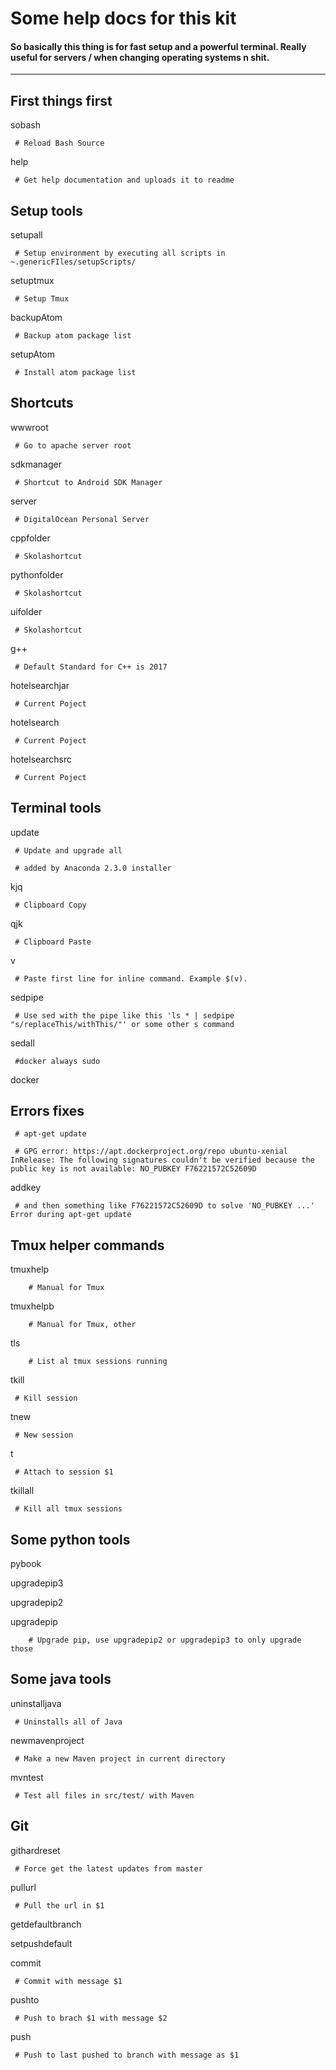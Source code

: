  # Some help docs for this kit

#### So basically this thing is for fast setup and a powerful terminal. Really useful for servers / when changing operating systems n shit.

---
 ## First things first

  sobash

     # Reload Bash Source

  help

     # Get help documentation and uploads it to readme




 ## Setup tools

  setupall

     # Setup environment by executing all scripts in ~.genericFIles/setupScripts/

  setuptmux

     # Setup Tmux 

 backupAtom

     # Backup atom package list

 setupAtom

     # Install atom package list




 ## Shortcuts

  wwwroot

     # Go to apache server root

  sdkmanager

     # Shortcut to Android SDK Manager

  server

     # DigitalOcean Personal Server

  cppfolder

     # Skolashortcut

  pythonfolder

     # Skolashortcut

  uifolder

     # Skolashortcut

  g++

     # Default Standard for C++ is 2017

  hotelsearchjar

     # Current Poject

  hotelsearch

     # Current Poject

  hotelsearchsrc

     # Current Poject




 ## Terminal tools

  update

     # Update and upgrade all

     # added by Anaconda 2.3.0 installer

  kjq

     # Clipboard Copy

  qjk

     # Clipboard Paste

  v

     # Paste first line for inline command. Example $(v).

  sedpipe

     # Use sed with the pipe like this 'ls * | sedpipe "s/replaceThis/withThis/"' or some other s command

 sedall

     #docker always sudo

  docker




 ## Errors fixes

     # apt-get update

     # GPG error: https://apt.dockerproject.org/repo ubuntu-xenial InRelease: The following signatures couldn't be verified because the public key is not available: NO_PUBKEY F76221572C52609D

  addkey

     # and then something like F76221572C52609D to solve 'NO_PUBKEY ...' Error during apt-get update




 ## Tmux helper commands

  tmuxhelp

     	# Manual for Tmux

  tmuxhelpb

     	# Manual for Tmux, other

  tls

     	# List al tmux sessions running

 tkill

     # Kill session

 tnew

     # New session

 t

     # Attach to session $1

  tkillall

     # Kill all tmux sessions




 ## Some python tools

  pybook

  upgradepip3

  upgradepip2

 upgradepip

     	# Upgrade pip, use upgradepip2 or upgradepip3 to only upgrade those




 ## Some java tools

  uninstalljava

     # Uninstalls all of Java

 newmavenproject

     # Make a new Maven project in current directory

  mvntest

     # Test all files in src/test/ with Maven




 ## Git

  githardreset

     # Force get the latest updates from master

 pullurl

     # Pull the url in $1

 getdefaultbranch

 setpushdefault

 commit

     # Commit with message $1

 pushto

     # Push to brach $1 with message $2

 push

     # Push to last pushed to branch with message as $1

